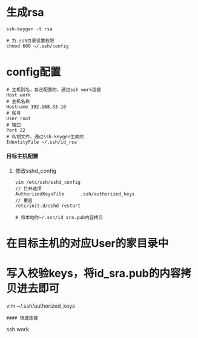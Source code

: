 # 生成rsa

```
ssh-keygen -t rsa

# 为.ssh目录设置权限
chmod 600 ~/.ssh/config
```

# config配置

```
# 主机别名，自己配置的，通过ssh work连接
Host work
# 主机名称
Hostname 192.168.33.10
# 账号
User root
# 端口
Port 22
# 私钥文件，通过ssh-keygen生成的
IdentityFile ~/.ssh/id_rsa
```

#### 目标主机配置

1. 修改sshd_config
   
   ```
   vim /etc/ssh/sshd_config
   // 打开选项
   AuthorizedKeysFile      .ssh/authorized_keys
   // 重启
   /etc/init.d/sshd restart
   ```
   
   ```
   # 将本地的~/.ssh/id_sra.pub内容拷贝
   ```

# 在目标主机的对应User的家目录中

# 写入校验keys，将id_sra.pub的内容拷贝进去即可

vim ~/.ssh/authorized_keys

```
#### 快速连接
```

ssh work

```

```
